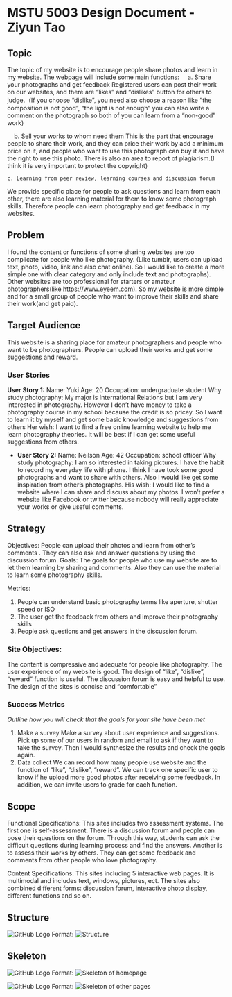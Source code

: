 # MSTU 5003 Design Document -Ziyun Tao
## Topic
The topic of my website is to encourage people share photos and learn in my website. The webpage will include some main functions:
    a. Share your photographs and get feedback
Registered users can post their work on our websites, and there are “likes” and “dislikes” button for others to judge.（If you choose “dislike”, you need also choose a reason like ”the composition is not good”, “the light is not enough” you can also write a comment on the photograph so both of you can learn from a “non-good” work)

    b. Sell your works to whom need them
This is the part that encourage people to share their work, and they can price their work by add a minimum price on it, and people who want to use this photograph can buy it and have the right to use this photo.
There is also an area to report of plagiarism.(I think it is very important to protect the copyright)

    c. Learning from peer review, learning courses and discussion forum
We provide specific place for people to ask questions and learn from each other, there are also learning material for them to know some photograph skills. Therefore people can learn photography and get feedback in my websites.

## Problem
I found the content or functions of some sharing websites are too complicate for people who like photography. (Like tumblr, users can upload text, photo, video, link and also chat online). So I would like to create a more simple one with clear category and only include text and photographs).
Other websites are too professional for starters or amateur photographers(like https://www.eyeem.com). So my website is more simple and for a small group of people who want to improve their skills and share their work(and get paid).

## Target Audience
This website is a sharing place for amateur photographers and people who want to be photographers. People can upload their works and get some suggestions and reward.

### User Stories
**User Story 1:**
Name: Yuki
Age: 20
Occupation: undergraduate student
Why study photography: My major is International Relations but I am very interested in photography.  However I don’t have money to take a photography course in my school because the credit is so pricey. So I want to learn it by myself and get some basic knowledge and suggestions from others
Her wish: I want to find a free online learning website to help me learn photography theories. It will be best if I can get some useful suggestions from others.
- **User Story 2:**
Name: Neilson
Age: 42
Occupation: school officer
Why study photography: I am so interested in taking pictures. I have the habit to record my everyday life with phone. I think I have took some good photographs and want to share with others. Also I would like get some inspiration from other’s photographs.
His wish: I would like to find a website where I can share and discuss about my photos. I won’t prefer a website like Facebook or twitter because nobody will really appreciate your works or give useful comments.

## Strategy
Objectives: People can upload their photos and learn from other’s comments . They can also ask and answer questions by using the discussion forum.
Goals: The goals for people who use my website are to let them learning by sharing and comments. Also they can use the material to learn some photography skills.

Metrics:
1. People can understand basic photography terms like aperture, shutter speed or ISO
2. The user get the feedback from others and improve their photography skills
3. People ask questions and get answers in the discussion forum.

### Site Objectives:
The content is compressive and adequate for people like photography.
The user experience of my website is good.
The design of “like”, “dislike”, “reward” function is useful.
The discussion forum is easy and helpful to use.
The design of the sites is concise and “comfortable”
### Success Metrics
*Outline how you will check that the goals for your site have been met*
1. Make a survey
Make a survey about user experience and suggestions. Pick up some of our users in random and email to ask if they want to take the survey. Then I would synthesize the results and check the goals again.
2. Data collect
We can record how many people use website and the function of “like”, “dislike”, “reward”. We can track one specific user to know if he upload more good photos after receiving some feedback. In addition, we can invite users to grade for each function.

## Scope
Functional Specifications: This sites includes two assessment systems. The first one is self-assessment. There is a discussion forum and people can pose their questions on the forum. Through this way, students can ask the difficult questions during learning process and find the answers. Another is to assess their works by others. They can get some feedback and comments from other people who love photography.

Content Specifications: This sites including 5 interactive web pages. It is multimodal and includes text, windows, pictures, ect. The sites also combined different forms: discussion forum, interactive photo display, different functions and so on.
## Structure
![GitHub Logo](/images/logo.png)
Format: ![Structure](/images/Structure1.png)
## Skeleton
![GitHub Logo](/images/logo.png)
Format: ![Skeleton of homepage](/images/skeleton1.jpg)

![GitHub Logo](/images/logo.png)
Format: ![Skeleton of other pages](/images/skeleton2.jpg)
